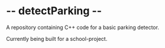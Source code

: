 # -- detectParking --

A repository containing C++ code for a basic parking detector.

Currently being built for a school-project.
